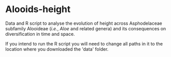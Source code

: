 # Alooids-height
Data and R script to analyse the evolution of height across Asphodelaceae subfamily Alooideae (*i.e.*, *Aloe* and related genera) and its consequences on diversification in time and space.

If you intend to run the R script you will need to change all paths in it to the location where you downloaded the 'data' folder.
